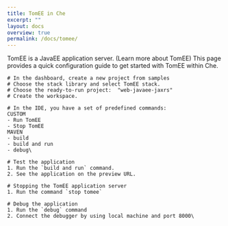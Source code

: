 ```yaml
---
title: TomEE in Che
excerpt: ""
layout: docs
overview: true
permalink: /docs/tomee/
---
```

TomEE is a JavaEE application server. (Learn more about TomEE) This page provides a quick configuration guide to get started with TomEE within Che.  
```text  
# In the dashboard, create a new project from samples
# Choose the stack library and select TomEE stack.
# Choose the ready-to-run project:  "web-javaee-jaxrs"
# Create the workspace.
```

```text  
# In the IDE, you have a set of predefined commands:
CUSTOM
- Run TomEE
- Stop TomEE
MAVEN
- build
- build and run
- debug\
```

```text  
# Test the application
1. Run the `build and run` command.
2. See the application on the preview URL.

# Stopping the TomEE application server
1. Run the command `stop tomee`

# Debug the application
1. Run the `debug` command
2. Connect the debugger by using local machine and port 8000\
```
